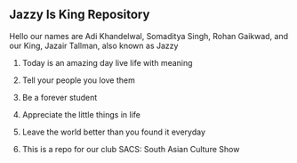 ## Jazzy Is King Repository

Hello our names are Adi Khandelwal, Somaditya Singh, Rohan Gaikwad, and our King, Jazair Tallman, also known as Jazzy


1. Today is an amazing day live life with meaning

2. Tell your people you love them

3. Be a forever student

4. Appreciate the little things in life

5. Leave the world better than you found it everyday

6. This is a repo for our club SACS: South Asian Culture Show 